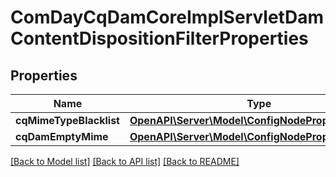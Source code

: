 # ComDayCqDamCoreImplServletDamContentDispositionFilterProperties

## Properties
Name | Type | Description | Notes
------------ | ------------- | ------------- | -------------
**cqMimeTypeBlacklist** | [**OpenAPI\Server\Model\ConfigNodePropertyArray**](ConfigNodePropertyArray.md) |  | [optional] 
**cqDamEmptyMime** | [**OpenAPI\Server\Model\ConfigNodePropertyBoolean**](ConfigNodePropertyBoolean.md) |  | [optional] 

[[Back to Model list]](../README.md#documentation-for-models) [[Back to API list]](../README.md#documentation-for-api-endpoints) [[Back to README]](../README.md)


